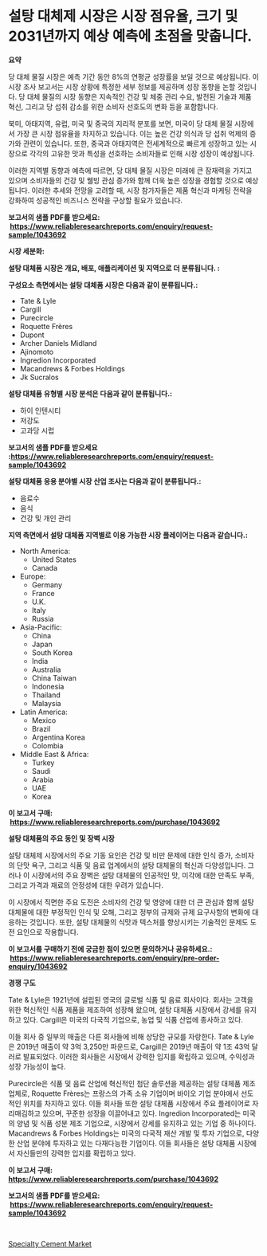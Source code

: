 <p><h1>설탕 대체제 시장은 시장 점유율, 크기 및 2031년까지 예상 예측에 초점을 맞춥니다.</h1></p><p><strong>요약</strong></p>
<p><p>당 대체 물질 시장은 예측 기간 동안 8%의 연평균 성장률을 보일 것으로 예상됩니다. 이 시장 조사 보고서는 시장 상황에 특정한 세부 정보를 제공하며 성장 동향을 논할 것입니다. 당 대체 물질의 시장 동향은 지속적인 건강 및 체중 관리 수요, 발전된 기술과 제품 혁신, 그리고 당 섭취 감소를 위한 소비자 선호도의 변화 등을 포함합니다.</p><p>북미, 아태지역, 유럽, 미국 및 중국의 지리적 분포를 보면, 미국이 당 대체 물질 시장에서 가장 큰 시장 점유율을 차지하고 있습니다. 이는 높은 건강 의식과 당 섭취 억제의 증가와 관련이 있습니다. 또한, 중국과 아태지역은 전세계적으로 빠르게 성장하고 있는 시장으로 각각의 고유한 맛과 특성을 선호하는 소비자들로 인해 시장 성장이 예상됩니다.</p><p>이러한 지역별 동향과 예측에 따르면, 당 대체 물질 시장은 미래에 큰 잠재력을 가지고 있으며 소비자들의 건강 및 웰빙 관심 증가와 함께 더욱 높은 성장을 경험할 것으로 예상됩니다. 이러한 추세와 전망을 고려할 때, 시장 참가자들은 제품 혁신과 마케팅 전략을 강화하여 성공적인 비즈니스 전략을 구상할 필요가 있습니다.</p></p>
<p><strong>보고서의 샘플 PDF를 받으세요: &nbsp;<a href="https://www.reliableresearchreports.com/enquiry/request-sample/1043692">https://www.reliableresearchreports.com/enquiry/request-sample/1043692</a></strong></p>
<p><strong>시장 세분화:</strong></p>
<p><strong> 설탕 대체품 시장은 개요, 배포, 애플리케이션 및 지역으로 더 분류됩니다. :</strong></p>
<p><strong>구성요소 측면에서는 설탕 대체품 시장은 다음과 같이 분류됩니다.:</strong></p>
<p><ul><li>Tate & Lyle</li><li>Cargill</li><li>Purecircle</li><li>Roquette Frères</li><li>Dupont</li><li>Archer Daniels Midland</li><li>Ajinomoto</li><li>Ingredion Incorporated</li><li>Macandrews & Forbes Holdings</li><li>Jk Sucralos</li></ul></p>
<p><strong> 설탕 대체품 유형별 시장 분석은 다음과 같이 분류됩니다.:</strong></p>
<p><ul><li>하이 인텐시티</li><li>저강도</li><li>고과당 시럽</li></ul></p>
<p><strong>보고서의 샘플 PDF를 받으세요 :<a href="https://www.reliableresearchreports.com/enquiry/request-sample/1043692">https://www.reliableresearchreports.com/enquiry/request-sample/1043692</a></strong></p>
<p><strong> 설탕 대체품 응용 분야별 시장 산업 조사는 다음과 같이 분류됩니다.:</strong></p>
<p><ul><li>음료수</li><li>음식</li><li>건강 및 개인 관리</li></ul></p>
<p><strong>지역 측면에서 설탕 대체품 지역별로 이용 가능한 시장 플레이어는 다음과 같습니다.:</strong></p>
<p><ul>
    <li>
        North America:
        <ul>
            <li>United States</li>
            <li>Canada</li>
        </ul>
    </li>
    <li>
        Europe:
        <ul>
            <li>Germany</li>
            <li>France</li>
            <li>U.K.</li>
            <li>Italy</li>
            <li>Russia</li>
        </ul>
    </li>
    <li>
        Asia-Pacific:
        <ul>
            <li>China</li>
            <li>Japan</li>
            <li>South Korea</li>
            <li>India</li>
            <li>Australia</li>
            <li>China Taiwan</li>
            <li>Indonesia</li>
            <li>Thailand</li>
            <li>Malaysia</li>
        </ul>
    </li>
    <li>
        Latin America:
        <ul>
            <li>Mexico</li>
            <li>Brazil</li>
            <li>Argentina Korea</li>
            <li>Colombia</li>
        </ul>
    </li>
    <li>
        Middle East & Africa:
        <ul>
            <li>Turkey</li>
            <li>Saudi</li>
            <li>Arabia</li>
            <li>UAE</li>
            <li>Korea</li>
        </ul>
    </li>
    </ul></p>
<p><strong>이 보고서 구매: &nbsp;<a href="https://www.reliableresearchreports.com/purchase/1043692">https://www.reliableresearchreports.com/purchase/1043692</a></strong></p>
<p><strong>설탕 대체품의 주요 동인 및 장벽 시장</strong></p>
<p><p>설탕 대체제 시장에서의 주요 기동 요인은 건강 및 비만 문제에 대한 인식 증가, 소비자의 단맛 욕구, 그리고 식품 및 음료 업계에서의 설탕 대체물의 혁신과 다양성입니다. 그러나 이 시장에서의 주요 장벽은 설탕 대체물의 인공적인 맛, 미각에 대한 만족도 부족, 그리고 가격과 재료의 안정성에 대한 우려가 있습니다.</p><p>이 시장에서 직면한 주요 도전은 소비자의 건강 및 영양에 대한 더 큰 관심과 함께 설탕 대체물에 대한 부정적인 인식 및 오해, 그리고 정부의 규제와 규제 요구사항의 변화에 대응하는 것입니다. 또한, 설탕 대체물의 식맛과 텍스처를 향상시키는 기술적인 문제도 도전 요인으로 작용합니다.</p></p>
<p><strong>이 보고서를 구매하기 전에 궁금한 점이 있으면 문의하거나 공유하세요.: &nbsp;<a href="https://www.reliableresearchreports.com/enquiry/pre-order-enquiry/1043692">https://www.reliableresearchreports.com/enquiry/pre-order-enquiry/1043692</a></strong></p>
<p><strong>경쟁 구도</strong></p>
<p><p>Tate & Lyle은 1921년에 설립된 영국의 글로벌 식품 및 음료 회사이다. 회사는 고객을 위한 혁신적인 식품 제품을 제조하여 성장해 왔으며, 설탕 대체품 시장에서 강세를 유지하고 있다. Cargill은 미국의 다국적 기업으로, 농업 및 식품 산업에 종사하고 있다.</p><p>이들 회사 중 일부의 매출은 다른 회사들에 비해 상당한 규모를 자랑한다. Tate & Lyle은 2019년 매출이 약 3억 3,250만 파운드로, Cargill은 2019년 매출이 약 1조 43억 달러로 발표되었다. 이러한 회사들은 시장에서 강력한 입지를 확립하고 있으며, 수익성과 성장 가능성이 높다.</p><p>Purecircle은 식품 및 음료 산업에 혁신적인 첨단 솔루션을 제공하는 설탕 대체품 제조업체로, Roquette Frères는 프랑스의 가족 소유 기업이며 바이오 기업 분야에서 선도적인 위치를 차지하고 있다. 이들 회사들 또한 설탕 대체품 시장에서 주요 플레이어로 자리매김하고 있으며, 꾸준한 성장을 이끌어내고 있다.  Ingredion Incorporated는 미국의 양념 및 식품 성분 제조 기업으로, 시장에서 강세를 유지하고 있는 기업 중 하나이다. Macandrews & Forbes Holdings는 미국의 다국적 재산 개발 및 투자 기업으로, 다양한 산업 분야에 투자하고 있는 다재다능한 기업이다. 이들 회사들은 설탕 대체품 시장에서 자신들만의 강력한 입지를 확립하고 있다.</p></p>
<p><strong>이 보고서 구매: &nbsp; <a href="https://www.reliableresearchreports.com/purchase/1043692">https://www.reliableresearchreports.com/purchase/1043692</a></strong></p>
<p><strong>보고서의 샘플 PDF를 받으세요: &nbsp;<a href="https://www.reliableresearchreports.com/enquiry/request-sample/1043692">https://www.reliableresearchreports.com/enquiry/request-sample/1043692</a></strong><strong></strong></p>
<p>&nbsp;</p>
<p><p><a href="https://cautious-neon-760.notion.site/Specialty-Cement-Market-Analysis-Examines-its-Scope-on-Growth-Opportunities-and-Forecasted-Trends-S-6f8eec2c328f4520b81f1e7af7a491a6">Specialty Cement Market</a></p></p>